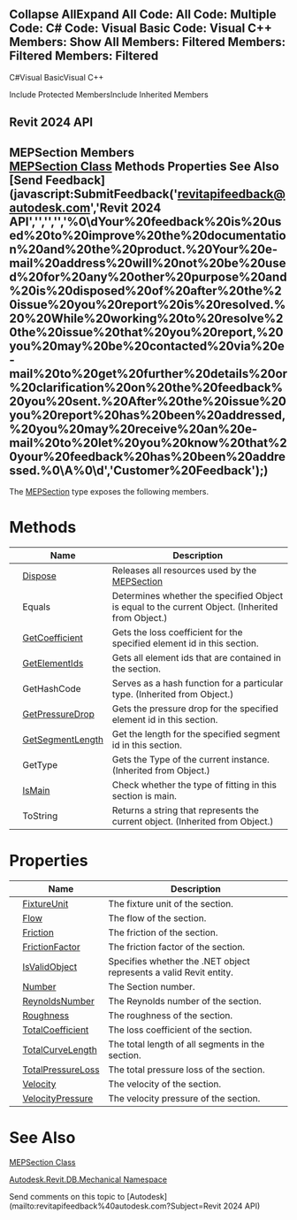 ﻿

Collapse AllExpand All Code: All Code: Multiple Code: C# Code: Visual Basic Code: Visual C++  Members: Show All Members: Filtered Members: Filtered Members: Filtered   
---  
  
C#Visual BasicVisual C++

Include Protected MembersInclude Inherited Members

Revit 2024 API  
---  
MEPSection Members  
[MEPSection Class](a618b793-4084-a631-191a-043aac84d039.md) Methods Properties See Also [Send Feedback](javascript:SubmitFeedback\('revitapifeedback@autodesk.com','Revit 2024 API','','','','%0\\dYour%20feedback%20is%20used%20to%20improve%20the%20documentation%20and%20the%20product.%20Your%20e-mail%20address%20will%20not%20be%20used%20for%20any%20other%20purpose%20and%20is%20disposed%20of%20after%20the%20issue%20you%20report%20is%20resolved.%20%20While%20working%20to%20resolve%20the%20issue%20that%20you%20report,%20you%20may%20be%20contacted%20via%20e-mail%20to%20get%20further%20details%20or%20clarification%20on%20the%20feedback%20you%20sent.%20After%20the%20issue%20you%20report%20has%20been%20addressed,%20you%20may%20receive%20an%20e-mail%20to%20let%20you%20know%20that%20your%20feedback%20has%20been%20addressed.%0\\A%0\\d','Customer%20Feedback'\);)  
---  
  
The [MEPSection](a618b793-4084-a631-191a-043aac84d039.md) type exposes the following members.

# Methods

|  | Name | Description |
| --- | --- | --- |
|  | [Dispose](d1b33289-a3fe-033a-baa8-93d28244ef39.md) | Releases all resources used by the [MEPSection](a618b793-4084-a631-191a-043aac84d039.md) |
|  | Equals | Determines whether the specified Object is equal to the current Object. (Inherited from Object.) |
|  | [GetCoefficient](446a70e3-cad6-ecb5-2bbe-080fa3977bb4.md) | Gets the loss coefficient for the specified element id in this section. |
|  | [GetElementIds](a09a0a4c-d28d-c0d4-ed85-b2481a0ac9dd.md) | Gets all element ids that are contained in the section. |
|  | GetHashCode | Serves as a hash function for a particular type.  (Inherited from Object.) |
|  | [GetPressureDrop](2bc07e50-9324-7854-a6a4-b8f5d43b0862.md) | Gets the pressure drop for the specified element id in this section. |
|  | [GetSegmentLength](162a98dd-114f-4a5a-bd02-ca9ae2c937fe.md) | Get the length for the specified segment id in this section. |
|  | GetType | Gets the Type of the current instance. (Inherited from Object.) |
|  | [IsMain](f34bf304-f7b3-caa1-3fa5-a737284cfd26.md) | Check whether the type of fitting in this section is main. |
|  | ToString | Returns a string that represents the current object. (Inherited from Object.) |
  
# Properties

|  | Name | Description |
| --- | --- | --- |
|  | [FixtureUnit](e367e3b5-6ca1-6ada-b038-e73a2dadfcfd.md) | The fixture unit of the section. |
|  | [Flow](68589ece-8989-6b7c-d7da-a52c5a8b4672.md) | The flow of the section. |
|  | [Friction](22ced217-3118-4027-51ff-2b3d975a1bbb.md) | The friction of the section. |
|  | [FrictionFactor](e5665702-d478-6f50-c11a-07bb4911d3c4.md) | The friction factor of the section. |
|  | [IsValidObject](04d00d8e-b252-f8c4-023a-eeb65a5122ee.md) | Specifies whether the .NET object represents a valid Revit entity. |
|  | [Number](443c0cd1-8eaa-bb7d-c9e2-36f8165f7687.md) | The Section number. |
|  | [ReynoldsNumber](a21a5700-5d6d-0e21-b61b-5fe7876f3fd2.md) | The Reynolds number of the section. |
|  | [Roughness](0759a36f-1346-c346-7c86-46c7066206da.md) | The roughness of the section. |
|  | [TotalCoefficient](87a7da58-056c-970b-b08f-ee94c209b077.md) | The loss coefficient of the section. |
|  | [TotalCurveLength](809839ff-5f6f-e916-4fbd-2b16f0c38d29.md) | The total length of all segments in the section. |
|  | [TotalPressureLoss](f75e82be-d681-544c-641f-c943765ef2be.md) | The total pressure loss of the section. |
|  | [Velocity](f8f59184-74bb-446c-8da7-d2f16c500caf.md) | The velocity of the section. |
|  | [VelocityPressure](6aba4956-8313-11cf-2bcc-c608aa9d97df.md) | The velocity pressure of the section. |
  
# See Also

[MEPSection Class](a618b793-4084-a631-191a-043aac84d039.md)

[Autodesk.Revit.DB.Mechanical Namespace](0eafd899-5912-56fd-94b1-d286156e26fc.md)

Send comments on this topic to [Autodesk](mailto:revitapifeedback%40autodesk.com?Subject=Revit 2024 API)